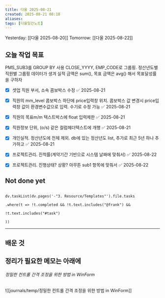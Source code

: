 ```yaml
---
title: 다울 2025-08-21
created: 2025-08-21 08:18
aliases: 
tags: [다울일간노트]
---
```



Yesterday: [[다울 2025-08-20]] 
Tomorrow: [[다울 2025-08-22]] 


## 오늘 작업 목표

PMS_SUB3를 GROUP BY 사용
CLOSE_YYYY, EMP_CODE로 그룹핑.
정산년도별 직원별 그룹핑 데이터가 생겨
실적 금액은 sum(), 목표 금액은 avg() 해서 목표달성률을 구하자

- [x] 셋업 직원 부서, 소속 콤보박스 수정 ✅ 2025-08-21
- [x] 직원의 mm_level 콤보박스 하단에 price입력창 위치. 콤보박스 값 변경시 price입력창 값이 환경변수값으로 입력. 수기로 수정 가능 ✅ 2025-08-21
- [x] 직원의 목표m/m 텍스트박스에 float 입력제한 ✅ 2025-08-21
- [x] 직원정보 단위, (o/s) 같은 컬럼헤더텍스트에 개행 ✅ 2025-08-21
- [x] 개인실적. 정산년도에 전체 제외. db에 있는 정산년도 list, 추가로 최근 5년 하나 추가하고 ✅ 2025-08-21
- [x] 프로젝트관리. 진척률(계약기간 기반으로 시스템 날짜에 맞춰서) ✅ 2025-08-22
- [x] 프로젝트관리. 진행상태? 상황? 아무튼 sub1 항목에 맞춰서 ✅ 2025-08-22



## Not done yet

```dataviewjs

dv.taskList(dv.pages('-"3. Resource/Templates"').file.tasks

.where(t => !t.completed && !t.text.includes("@frank") &&

!t.text.includes("#task")

))

```

---

## 배운 것




## 정리가 필요한 메모는 아래에


###### 정밀한 컨트롤 간격 조정을 위한 방법 in WinForm
![[journals/temp/정밀한 컨트롤 간격 조정을 위한 방법 in WinForm]]


